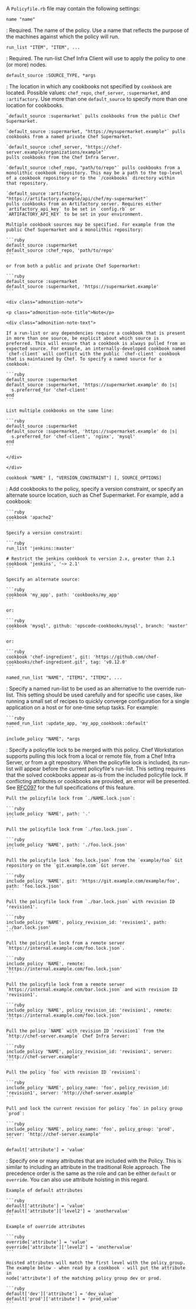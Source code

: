 A `Policyfile.rb` file may contain the following settings:

`name "name"`

:   Required. The name of the policy. Use a name that reflects the
    purpose of the machines against which the policy will run.

`run_list "ITEM", "ITEM", ...`

:   Required. The run-list Chef Infra Client will use to apply the
    policy to one (or more) nodes.

`default_source :SOURCE_TYPE, *args`

:   The location in which any cookbooks not specified by `cookbook` are
    located. Possible values: `chef_repo`, `chef_server`, `:supermarket`,
    and `:artifactory`. Use more than one `default_source` to specify more
    than one location for cookbooks.

    `default_source :supermarket` pulls cookbooks from the public Chef
    Supermarket.

    `default_source :supermarket, "https://mysupermarket.example"` pulls
    cookbooks from a named private Chef Supermarket.

    `default_source :chef_server, "https://chef-server.example/organizations/example"`
    pulls cookbooks from the Chef Infra Server.

    `default_source :chef_repo, "path/to/repo"` pulls cookbooks from a
    monolithic cookbook repository. This may be a path to the top-level
    of a cookbook repository or to the `/cookbooks` directory within
    that repository.

    `default_source :artifactory, "https://artifactory.example/api/chef/my-supermarket"`
    pulls cookbooks from an Artifactory server. Requires either
    `artifactory_api_key` to be set in `config.rb` or
    `ARTIFACTORY_API_KEY` to be set in your environment.

    Multiple cookbook sources may be specified. For example from the
    public Chef Supermarket and a monolithic repository:

    ```ruby
    default_source :supermarket
    default_source :chef_repo, 'path/to/repo'
    ```

    or from both a public and private Chef Supermarket:

    ```ruby
    default_source :supermarket
    default_source :supermarket, 'https://supermarket.example'
    ```

    <div class="admonition-note">

    <p class="admonition-note-title">Note</p>

    <div class="admonition-note-text">

    If a run-list or any dependencies require a cookbook that is present
    in more than one source, be explicit about which source is
    preferred. This will ensure that a cookbook is always pulled from an
    expected source. For example, an internally-developed cookbook named
    `chef-client` will conflict with the public `chef-client` cookbook
    that is maintained by Chef. To specify a named source for a
    cookbook:

    ```ruby
    default_source :supermarket
    default_source :supermarket, 'https://supermarket.example' do |s|
      s.preferred_for 'chef-client'
    end
    ```

    List multiple cookbooks on the same line:

    ```ruby
    default_source :supermarket
    default_source :supermarket, 'https://supermarket.example' do |s|
      s.preferred_for 'chef-client', 'nginx', 'mysql'
    end
    ```

    </div>

    </div>

`cookbook "NAME" [, "VERSION_CONSTRAINT"] [, SOURCE_OPTIONS]`

:   Add cookbooks to the policy, specify a version constraint, or
    specify an alternate source location, such as Chef Supermarket. For
    example, add a cookbook:

    ```ruby
    cookbook 'apache2'
    ```

    Specify a version constraint:

    ```ruby
    run_list 'jenkins::master'

    # Restrict the jenkins cookbook to version 2.x, greater than 2.1
    cookbook 'jenkins', '~> 2.1'
    ```

    Specify an alternate source:

    ```ruby
    cookbook 'my_app', path: 'cookbooks/my_app'
    ```

    or:

    ```ruby
    cookbook 'mysql', github: 'opscode-cookbooks/mysql', branch: 'master'
    ```

    or:

    ```ruby
    cookbook 'chef-ingredient', git: 'https://github.com/chef-cookbooks/chef-ingredient.git', tag: 'v0.12.0'
    ```

`named_run_list "NAME", "ITEM1", "ITEM2", ...`

:   Specify a named run-list to be used as an alternative to the
    override run-list. This setting should be used carefully and for
    specific use cases, like running a small set of recipes to quickly
    converge configuration for a single application on a host or for
    one-time setup tasks. For example:

    ```ruby
    named_run_list :update_app, 'my_app_cookbook::default'
    ```

`include_policy "NAME", *args`

:   Specify a policyfile lock to be merged with this policy. Chef
    Workstation supports pulling this lock from a local or remote file,
    from a Chef Infra Server, or from a git repository. When the
    policyfile lock is included, its run-list will appear before the
    current policyfile's run-list. This setting requires that the solved
    cookbooks appear as-is from the included policyfile lock. If
    conflicting attributes or cookbooks are provided, an error will be
    presented. See
    [RFC097](https://github.com/chef-boneyard/chef-rfc/blob/master/rfc097-policyfile-includes.md)
    for the full specifications of this feature.

    Pull the policyfile lock from `./NAME.lock.json`:

    ```ruby
    include_policy 'NAME', path: '.'
    ```

    Pull the policyfile lock from `./foo.lock.json`.

    ```ruby
    include_policy 'NAME', path: './foo.lock.json'
    ```

    Pull the policyfile lock `foo.lock.json` from the `example/foo` Git repository on the `git.example.com` Git server.

    ```ruby
    include_policy 'NAME', git: 'https://git.example.com/example/foo', path: 'foo.lock.json'
    ```

    Pull the policyfile lock from `./bar.lock.json` with revision ID
    'revision1'.

    ```ruby
    include_policy 'NAME', policy_revision_id: 'revision1', path: './bar.lock.json'
    ```

    Pull the policyfile lock from a remote server
    `https://internal.example.com/foo.lock.json`.

    ```ruby
    include_policy 'NAME', remote: 'https://internal.example.com/foo.lock.json'
    ```

    Pull the policyfile lock from a remote server
    `https://internal.example.com/bar.lock.json` and with revision ID
    'revision1'.

    ```ruby
    include_policy 'NAME', policy_revision_id: 'revision1', remote: 'https://internal.example.com/foo.lock.json'
    ```

    Pull the policy `NAME` with revision ID `revision1` from the
    `http://chef-server.example` Chef Infra Server:

    ```ruby
    include_policy 'NAME', policy_revision_id: 'revision1', server: 'http://chef-server.example'
    ```

    Pull the policy `foo` with revision ID `revision1`:

    ```ruby
    include_policy 'NAME', policy_name: 'foo', policy_revision_id: 'revision1', server: 'http://chef-server.example'
    ```

    Pull and lock the current revision for policy `foo` in policy group
    `prod`:

    ```ruby
    include_policy 'NAME', policy_name: 'foo', policy_group: 'prod', server: 'http://chef-server.example'
    ```

`default['attribute'] = 'value'`

:   Specify one or many attributes that are included with the Policy.
    This is similar to including an attribute in the traditional Role
    approach. The precedence order is the same as the role and can be
    either `default` or `override`. You can also use attribute hoisting
    in this regard.

    Example of default attributes

    ```ruby
    default['attribute'] = 'value'
    default['attribute']['level2'] = 'anothervalue'
    ```

    Example of override attributes

    ```ruby
    override['attribute'] = 'value'
    override['attribute']['level2'] = 'anothervalue'
    ```

    Hoisted attributes will match the first level with the policy_group.
    The example below - when read by a cookbook - will put the attribute in
    node['attribute'] of the matching policy group dev or prod.

    ```ruby
    default['dev']['attribute'] = 'dev_value'
    default['prod']['attribute'] = 'prod_value'
    ```
